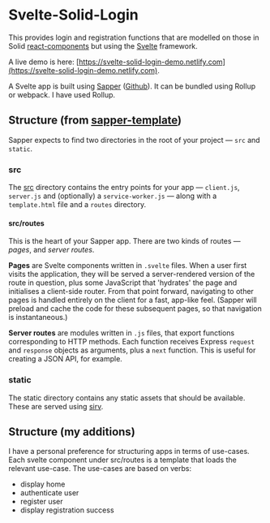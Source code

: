 # Svelte-Solid-Login


This provides login and registration functions that are modelled on those in Solid [react-components](https://github.com/solid/react-components) but using the [Svelte](https://svelte.dev) framework.

A live demo is here: [https://svelte-solid-login-demo.netlify.com](https://svelte-solid-login-demo.netlify.com).

A Svelte app is built using [Sapper](https://sapper.svelte.dev) ([Github](https://github.com/sveltejs/sapper-template)).  It can be bundled using Rollup or webpack.  I have used Rollup.



## Structure (from [sapper-template](https://github.com/sveltejs/sapper-template))

Sapper expects to find two directories in the root of your project —  `src` and `static`.


### src

The [src](src) directory contains the entry points for your app — `client.js`, `server.js` and (optionally) a `service-worker.js` — along with a `template.html` file and a `routes` directory.


#### src/routes

This is the heart of your Sapper app. There are two kinds of routes — *pages*, and *server routes*.

**Pages** are Svelte components written in `.svelte` files. When a user first visits the application, they will be served a server-rendered version of the route in question, plus some JavaScript that 'hydrates' the page and initialises a client-side router. From that point forward, navigating to other pages is handled entirely on the client for a fast, app-like feel. (Sapper will preload and cache the code for these subsequent pages, so that navigation is instantaneous.)

**Server routes** are modules written in `.js` files, that export functions corresponding to HTTP methods. Each function receives Express `request` and `response` objects as arguments, plus a `next` function. This is useful for creating a JSON API, for example.


### static

The static directory contains any static assets that should be available. These are served using [sirv](https://github.com/lukeed/sirv).


## Structure (my additions)

I have a personal preference for structuring apps in terms of use-cases.  Each svelte component under src/routes is a template that loads the relevant use-case.  The use-cases are based on verbs:

- display home
- authenticate user
- register user
- display registration success



